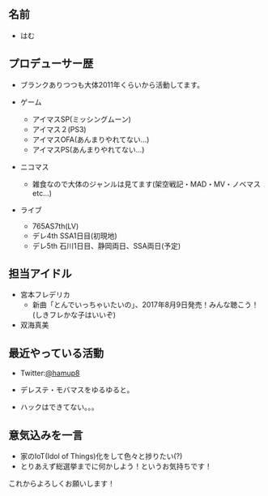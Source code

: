 ## 名前

- はむ

## プロデューサー歴

- ブランクありつつも大体2011年くらいから活動してます。
- ゲーム
  - アイマスSP(ミッシングムーン)
  - アイマス２(PS3)
  - アイマスOFA(あんまりやれてない...)
  - アイマスPS(あんまりやれてない...)

- ニコマス
  - 雑食なので大体のジャンルは見てます(架空戦記・MAD・MV・ノベマスetc...)

- ライブ
  - 765AS7th(LV)
  - デレ4th SSA1日目(初現地)
  - デレ5th 石川1日目、静岡両日、SSA両日(予定)

## 担当アイドル

- 宮本フレデリカ
  - 新曲「とんでいっちゃいたいの」、2017年8月9日発売！みんな聴こう！(しきフレかな子はいいぞ)
- 双海真美

## 最近やっている活動

- Twitter:[@hamup8](https://twitter.com/hamup8)

- デレステ・モバマスをゆるゆると。
- ハックはできてない。。。

## 意気込みを一言

- 家のIoT(Idol of Things)化をして色々と捗りたい(?)
- とりあえず総選挙までに何かしよう！というお気持ちです！


これからよろしくお願いします！
